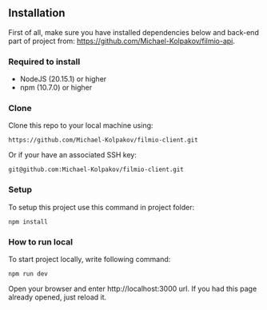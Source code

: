 ## Installation

First of all, make sure you have installed dependencies below and back-end part of project from: 
https://github.com/Michael-Kolpakov/filmio-api.

### Required to install
* NodeJS (20.15.1) or higher
* npm (10.7.0) or higher

### Clone
  Clone this repo to your local machine using:
  ```
https://github.com/Michael-Kolpakov/filmio-client.git
  ```
  Or if your have an associated SSH key:
  ```
git@github.com:Michael-Kolpakov/filmio-client.git
  ```

### Setup
To setup this project use this command in project folder:
```
npm install
```

### How to run local
To start project locally, write following command:
```
npm run dev
```
Open your browser and enter http://localhost:3000 url.
If you had this page already opened, just reload it. 

